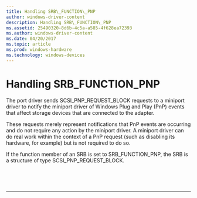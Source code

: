 ```yaml
---
title: Handling SRB\_FUNCTION\_PNP
author: windows-driver-content
description: Handling SRB\_FUNCTION\_PNP
ms.assetid: 25490320-8d6b-4c5a-a585-4f628ea72393
ms.author: windows-driver-content
ms.date: 04/20/2017
ms.topic: article
ms.prod: windows-hardware
ms.technology: windows-devices
---
```


# Handling SRB\_FUNCTION\_PNP


The port driver sends SCSI\_PNP\_REQUEST\_BLOCK requests to a miniport driver to notify the miniport driver of Windows Plug and Play (PnP) events that affect storage devices that are connected to the adapter.

These requests merely represent notifications that PnP events are occurring and do not require any action by the miniport driver. A miniport driver can do real work within the context of a PnP request (such as disabling its hardware, for example) but is not required to do so.

If the function member of an SRB is set to SRB\_FUNCTION\_PNP, the SRB is a structure of type SCSI\_PNP\_REQUEST\_BLOCK.

 

 


--------------------


